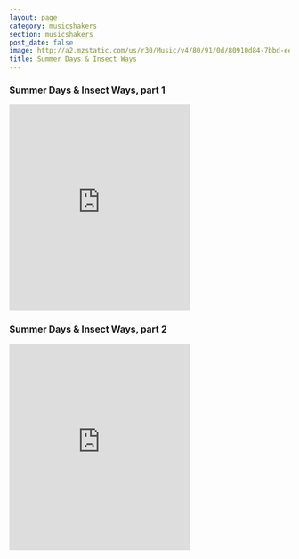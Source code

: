 ```yaml
---
layout: page
category: musicshakers
section: musicshakers
post_date: false
image: http://a2.mzstatic.com/us/r30/Music/v4/80/91/0d/80910d84-7bbd-ee32-b6d6-42c3717ff0b5/EMU_EMU130391.170x170-75.jpg
title: Summer Days & Insect Ways
---
```


### Summer Days & Insect Ways, part 1
<iframe src="https://widgets.itunes.apple.com/widget.html?c=gb&brc=FFFFFF&blc=FFFFFF&trc=FFFFFF&tlc=FFFFFF&d=&t=&m=music&e=album&w=325&h=370&ids=633505935&wt=discovery&partnerId=&affiliate_id=&at=&ct=" frameborder=0 style="overflow-x:hidden;overflow-y:hidden;width:325px;height: 370px;border:0px"></iframe>

### Summer Days & Insect Ways, part 2
<iframe src="https://widgets.itunes.apple.com/widget.html?c=gb&brc=FFFFFF&blc=FFFFFF&trc=FFFFFF&tlc=FFFFFF&d=&t=&m=music&e=album&w=325&h=370&ids=633501652&wt=discovery&partnerId=&affiliate_id=&at=&ct=" frameborder=0 style="overflow-x:hidden;overflow-y:hidden;width:325px;height: 370px;border:0px"></iframe>